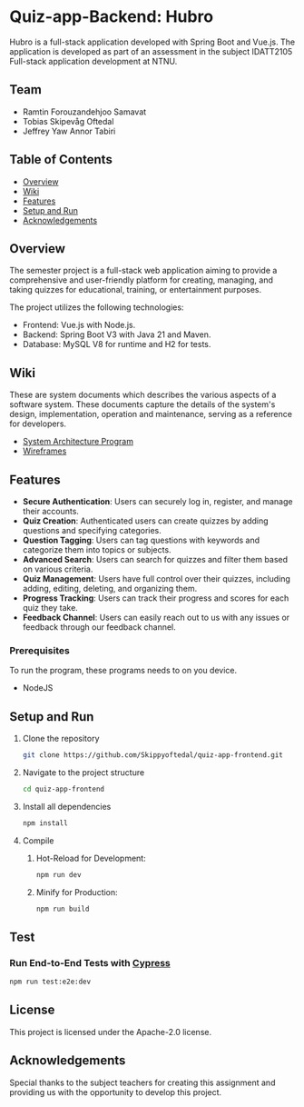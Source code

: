 # Quiz-app-Backend: Hubro

Hubro is a full-stack application developed with Spring Boot and Vue.js.
The application is developed as part of an assessment in the subject
IDATT2105 Full-stack application development at NTNU.

## Team
- Ramtin Forouzandehjoo Samavat
- Tobias Skipevåg Oftedal
- Jeffrey Yaw Annor Tabiri

## Table of Contents
- [Overview](#overview)
- [Wiki](#wiki)
- [Features](#features)
- [Setup and Run](#setup-and-run)
- [Acknowledgements](#acknowledgements)

## Overview
The semester project is a full-stack web application aiming to provide a comprehensive and user-friendly platform for creating, managing, and taking quizzes for educational, training, or entertainment purposes.

The project utilizes the following technologies:
- Frontend: Vue.js with Node.js.
- Backend: Spring Boot V3 with Java 21 and Maven.
- Database: MySQL V8 for runtime and H2 for tests.

## Wiki
These are system documents which describes the various aspects of a software system. These documents capture the details of the system's design, implementation, operation and maintenance, serving as a reference for developers.
- [System Architecture Program](https://github.com/Skippyoftedal/quiz-app-frontend/wiki/System-Architecture-Program)
- [Wireframes](https://github.com/Skippyoftedal/quiz-app-frontend/wiki/Wireframes)

## Features
- **Secure Authentication**: Users can securely log in, register, and manage their accounts.
- **Quiz Creation**: Authenticated users can create quizzes by adding questions and specifying categories.
- **Question Tagging**: Users can tag questions with keywords and categorize them into topics or subjects.
- **Advanced Search**: Users can search for quizzes and filter them based on various criteria.
- **Quiz Management**: Users have full control over their quizzes, including adding, editing, deleting, and organizing them.
- **Progress Tracking**: Users can track their progress and scores for each quiz they take.
- **Feedback Channel**: Users can easily reach out to us with any issues or feedback through our feedback channel.

### Prerequisites
To run the program, these programs needs to on you device.
* NodeJS

## Setup and Run

1. Clone the repository
   ```sh
   git clone https://github.com/Skippyoftedal/quiz-app-frontend.git
   ```

2. Navigate to the project structure
   ```sh
   cd quiz-app-frontend
   ```
   
3. Install all dependencies
   ```sh
   npm install
   ```
4. Compile 
   1. Hot-Reload for Development: 
      ```sh 
      npm run dev
      ```
   2. Minify for Production: 
      ```sh 
      npm run build
      ```

## Test

### Run End-to-End Tests with [Cypress](https://www.cypress.io/)

```sh
npm run test:e2e:dev
```

## License
This project is licensed under the Apache-2.0 license.

## Acknowledgements
Special thanks to the subject teachers for creating this assignment and providing us with the opportunity to develop this project.

